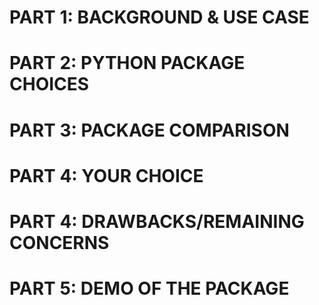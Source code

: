 # PART 1: BACKGROUND & USE CASE

# PART 2: PYTHON PACKAGE CHOICES

# PART 3: PACKAGE COMPARISON

# PART 4: YOUR CHOICE

# PART 4: DRAWBACKS/REMAINING CONCERNS

# PART 5: DEMO OF THE PACKAGE